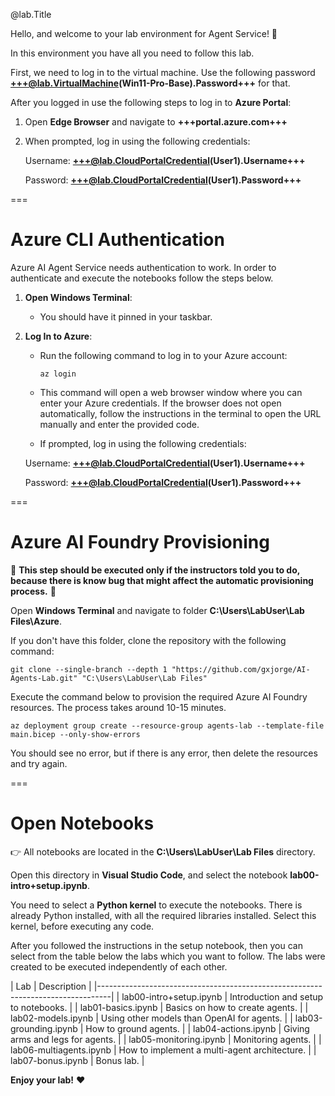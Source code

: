 @lab.Title

Hello, and welcome to your lab environment for Agent Service! 🤖

In this environment you have all you need to follow this lab.

First, we need to log in to the virtual machine. Use the following password **+++@lab.VirtualMachine(Win11-Pro-Base).Password+++** for that.

After you logged in use the following steps to log in to **Azure Portal**:

1. Open **Edge Browser** and navigate to **+++portal.azure.com+++**

2. When prompted, log in using the following credentials:

    Username: **+++@lab.CloudPortalCredential(User1).Username+++**

    Password: **+++@lab.CloudPortalCredential(User1).Password+++**

===

# Azure CLI Authentication

Azure AI Agent Service needs authentication to work.
In order to authenticate and execute the notebooks follow the steps below.

1. **Open Windows Terminal**:
   - You should have it pinned in your taskbar.

2. **Log In to Azure**:
   - Run the following command to log in to your Azure account:

     ```console
     az login
     ```

   - This command will open a web browser window where you can enter your Azure credentials. If the browser does not open automatically, follow the instructions in the terminal to open the URL manually and enter the provided code.
   - If prompted, log in using the following credentials:

    Username: **+++@lab.CloudPortalCredential(User1).Username+++**

    Password: **+++@lab.CloudPortalCredential(User1).Password+++**

===

# Azure AI Foundry Provisioning

🔴 **This step should be executed only if the instructors told you to do, because there is know bug that might affect the automatic provisioning process.** 🔴

Open **Windows Terminal** and navigate to folder **C:\Users\LabUser\Lab Files\Azure**.

If you don't have this folder, clone the repository with the following command:

```console
git clone --single-branch --depth 1 "https://github.com/gxjorge/AI-Agents-Lab.git" "C:\Users\LabUser\Lab Files"
```

Execute the command below to provision the required Azure AI Foundry resources. The process takes around 10-15 minutes.

```console
az deployment group create --resource-group agents-lab --template-file main.bicep --only-show-errors
```

You should see no error, but if there is any error, then delete the resources and try again.


===

# Open Notebooks

👉 All notebooks are located in the **C:\Users\LabUser\Lab Files** directory.

Open this directory in **Visual Studio Code**, and select the notebook **lab00-intro+setup.ipynb**.

You need to select a **Python kernel** to execute the notebooks. There is already Python installed, with all the required libraries installed.
Select this kernel, before executing any code.

After you followed the instructions in the setup notebook, then you can select from the table below the labs which you want to follow.
The labs were created to be executed independently of each other.

| Lab                             | Description                                   |
|---------------------------------------------------------------------------------|
| lab00-intro+setup.ipynb         | Introduction and setup to notebooks.          |
| lab01-basics.ipynb              | Basics on how to create agents.               |
| lab02-models.ipynb              | Using other models than OpenAI for agents.    |
| lab03-grounding.ipynb           | How to ground agents.                         |
| lab04-actions.ipynb             | Giving arms and legs for agents.              |
| lab05-monitoring.ipynb          | Monitoring agents.                            |
| lab06-multiagents.ipynb         | How to implement a multi-agent architecture.  |
| lab07-bonus.ipynb               | Bonus lab.                                    |

**Enjoy your lab!** ❤️
